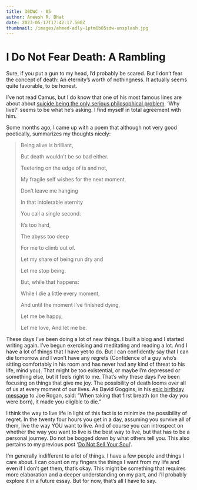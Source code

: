 ```yaml
---
title: 30DWC - 05
author: Aneesh R. Bhat
date: 2023-05-17T17:42:17.500Z
thumbnail: /images/ahmed-adly-1ptm6b85sdw-unsplash.jpg
---
```

# I Do Not Fear Death: A Rambling
Sure, if you put a gun to my head, I’d probably be scared. But I don’t fear the concept of death: An eternity’s worth of nothingness. It actually seems quite favorable, to be honest.

I’ve not read Camus, but I do know that one of his most famous lines are about about [suicide being the only serious philosophical problem](https://bigthink.com/personal-growth/the-meaning-of-life-albert-camus-on-faith-suicide-and-absurdity/). ‘Why live?’ seems to be what he’s asking. I find myself in total agreement with him.

Some months ago, I came up with a poem that although not very good poetically, summarizes my thoughts nicely:

> Being alive is brilliant,
>
> But death wouldn’t be so bad either.
>
> Teetering on the edge of is and not,
>
> My fragile self wishes for the next moment.
>
> Don’t leave me hanging
>
> In that intolerable eternity
>
> You call a single second.
>
> It’s too hard,
>
> The abyss too deep
>
> For me to climb out of.
>
> Let my share of being run dry and
>
> Let me stop being.
>
> But, while that happens:
>
> While I die a little every moment,
>
> And until the moment I’ve finished dying,
>
> Let me be happy,
>
> Let me love,
> And let me be.

These days I’ve been doing a lot of new things. I built a blog and I started writing again. I’ve begun exercising and meditating and reading a lot. And I have a lot of things that I have yet to do. But I can confidently say that I can die tomorrow and I won’t have any regrets (Confidence of a guy who’s sitting comfortably in his room and has never had any kind of threat to his life, mind you). That might be too existential, or maybe I’m depressed or something else, but it feels right to me. That’s why these days I’ve been focusing on things that give me joy. The possibility of death looms over all of us at every moment of our lives. As David Goggins, in his [epic birthday message](https://www.reddit.com/r/davidgoggins/comments/paxcjn/david_goggins_birthday_message_for_joe_from_joe/) to Joe Rogan, said: “When taking that first breath (on the day you were born), it made you eligible to die.”

I think the way to live life in light of this fact is to minimize the possibility of regret. In the twenty four hours you get in a day, assuming you survive all of them, live the way YOU want to live. And of course you can introspect on whether the way you want to live is the best way to live, but that has to be a personal journey. Do not be bogged down by what others tell you. This also pertains to my previous post ‘[Do Not Sell Your Soul](https://aneeshrbhat.netlify.app/post/1684300680)’.

I’m generally indifferent to a lot of things. I have a few people and things I care about. I can count on my fingers the things I want from my life and even if I don’t get them, that’s okay. This might be something that requires more elaboration and a deeper understanding on my part, and I’ll probably explore it in a future essay. But for now, that’s all I have to say.